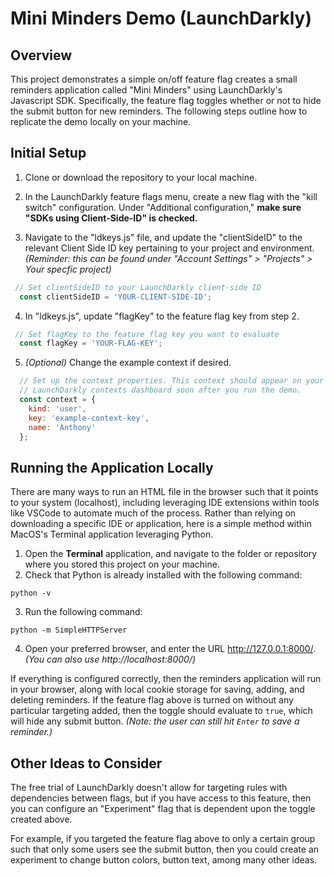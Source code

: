 # Mini Minders Demo (LaunchDarkly)

## Overview
This project demonstrates a simple on/off feature flag creates a small reminders application called "Mini Minders" using LaunchDarkly's Javascript SDK. Specifically, the feature flag toggles whether or not to hide the submit button for new reminders. The following steps outline how to replicate the demo locally on your machine.

## Initial Setup

1. Clone or download the repository to your local machine.

2. In the LaunchDarkly feature flags menu, create a new flag with the "kill switch" configuration. Under "Additional configuration," **make sure "SDKs using Client-Side-ID" is checked.**

3. Navigate to the "ldkeys.js" file, and update the "clientSideID" to the relevant Client Side ID key pertaining to your project and environment. _(Reminder: this can be found under "Account Settings" > "Projects" > Your specfic project)_

```javascript
 // Set clientSideID to your LaunchDarkly client-side ID
  const clientSideID = 'YOUR-CLIENT-SIDE-ID';
```

4. In "ldkeys.js", update "flagKey" to the feature flag key from step 2.

```javascript
 // Set flagKey to the feature flag key you want to evaluate
  const flagKey = 'YOUR-FLAG-KEY';
```
  
5. _(Optional)_ Change the example context if desired.

```javascript
  // Set up the context properties. This context should appear on your
  // LaunchDarkly contexts dashboard soon after you run the demo.
  const context = {
    kind: 'user',
    key: 'example-context-key',
    name: 'Anthony'
  };
```

## Running the Application Locally

There are many ways to run an HTML file in the browser such that it points to your system (localhost), including leveraging IDE extensions within tools like VSCode to automate much of the process. Rather than relying on downloading a specific IDE or application, here is a simple method within MacOS's Terminal application leveraging Python.

1. Open the **Terminal** application, and navigate to the folder or repository where you stored this project on your machine.
2. Check that Python is already installed with the following command:

```
python -v
```
3. Run the following command:
```
python -m SimpleHTTPServer
```
4. Open your preferred browser, and enter the URL http://127.0.0.1:8000/. _(You can also use http://localhost:8000/)_


If everything is configured correctly, then the reminders application will run in your browser, along with local cookie storage for saving, adding, and deleting reminders. If the feature flag above is turned on without any particular targeting added, then the toggle should evaluate to ```true```, which will hide any submit button. _(Note: the user can still hit ```Enter``` to save a reminder.)_

## Other Ideas to Consider

The free trial of LaunchDarkly doesn't allow for targeting rules with dependencies between flags, but if you have access to this feature, then you can configure an "Experiment" flag that is dependent upon the toggle created above. 

For example, if you targeted the feature flag above to only a certain group such that only some users see the submit button, then you could create an experiment to change button colors, button text, among many other ideas. 
